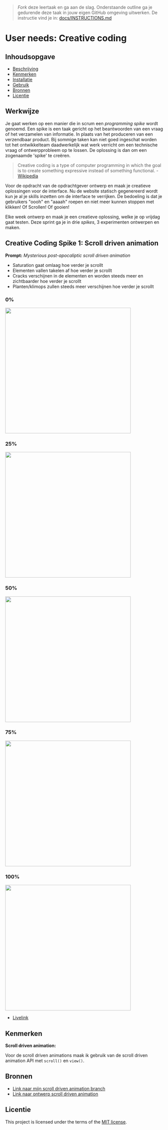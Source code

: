 > _Fork_ deze leertaak en ga aan de slag. 
Onderstaande outline ga je gedurende deze taak in jouw eigen GitHub omgeving uitwerken. 
De instructie vind je in: [docs/INSTRUCTIONS.md](https://github.com/fdnd-task/user-needs/blob/main/docs/INSTRUCTIONS.md)

# User needs: Creative coding
<!-- Geef je project een titel en schrijf in één zin wat het is -->

## Inhoudsopgave

  * [Beschrijving](#beschrijving)
  * [Kenmerken](#kenmerken)
  * [Installatie](#installatie)
  * [Gebruik](#gebruik)
  * [Bronnen](#bronnen)
  * [Licentie](#licentie)

## Werkwijze

Je gaat werken op een manier die in scrum een *programming spike* wordt genoemd. Een spike is een taak gericht op het beantwoorden van een vraag of het verzamelen van informatie. In plaats van het produceren van een verzendbaar product. Bij sommige taken kan niet goed ingeschat  worden tot het ontwikkelteam daadwerkelijk wat werk verricht om een technische vraag of ontwerpprobleem op te lossen. De oplossing is dan om een zogenaamde 'spike' te creëren.

> Creative coding is a type of computer programming in which the goal is to create something expressive instead of something functional. - [Wikipedia](https://en.wikipedia.org/wiki/Creative_coding)

Voor de opdracht van de opdrachtgever ontwerp en maak je creatieve oplossingen voor de interface. Nu de website statisch gegenereerd wordt kun je al je skills inzetten om de interface te verrijken. De bedoeling is dat je gebruikers "oooh" en "aaaah" roepen en niet meer kunnen stoppen met klikken! Of Scrollen! Of gooien!

Elke week ontwerp en maak je een creatieve oplossing, welke je op vrijdag gaat testen. Deze sprint ga je in drie *spikes*, 3 experimenten ontwerpen en maken.

## Creative Coding Spike 1: Scroll driven animation
<!-- In de Beschrijving staat hoe je project er uit ziet, hoe het werkt en wat je er mee kan. -->
**Prompt:** _Mysterious post-apocaliptic scroll driven animation_

- Saturation gaat omlaag hoe verder je scrollt
- Elementen vallen takelen af hoe verder je scrollt
- Cracks verschijnen in de elementen en worden steeds meer en zichtbaarder hoe verder je scrollt
- Planten/klimops zullen steeds meer verschijnen hoe verder je scrollt
<!-- Voeg een mooie poster visual toe 📸 -->
### 0%
<img width=400 src="https://github.com/user-attachments/assets/35f2f4dc-89b0-4f0f-a0ed-ec355694426e">

### 25%
<img width=400 src="https://github.com/user-attachments/assets/2a07366a-1ba7-4b90-9afd-bc40d86841d9">

### 50%
<img width=400 src="https://github.com/user-attachments/assets/5949461a-6d29-4f7f-b0d7-1614ac75d62f">

### 75%
<img width=400 src="https://github.com/user-attachments/assets/324cb9ae-6ca4-418d-81d0-9d916715e208">

### 100%
<img width=400 src="https://github.com/user-attachments/assets/fdb95375-7a1f-4edb-8208-7b90ac3ef978">
<!-- Voeg een link toe naar Github Pages 🌐-->

- [Livelink](https://velvety-crostata-06838d.netlify.app/)

## Kenmerken
<!-- Bij Kenmerken staat welke technieken zijn gebruikt en hoe. Wat is de HTML structuur? Wat zijn de belangrijkste dingen in CSS? Wat is er met Javascript gedaan en hoe? Misschien heb je een framwork of library gebruikt? -->
**Scroll driven animation:**

Voor de scroll driven animations maak ik gebruik van de scroll driven animation API met `scroll()` en `view()`.


## Bronnen
- [Link naar mijn scroll driven animation branch](https://github.com/fdnd-agency/buurtcampus-oost/tree/post-apocalyptic-scroll-animation)
- [Link naar ontwerp scroll driven animation](https://www.figma.com/design/QN0rBXQ6Vd38Y6g6zX2jkl/Untitled?node-id=13-229&t=ere02MrOJ84cjzWs-1)

## Licentie

This project is licensed under the terms of the [MIT license](./LICENSE).
